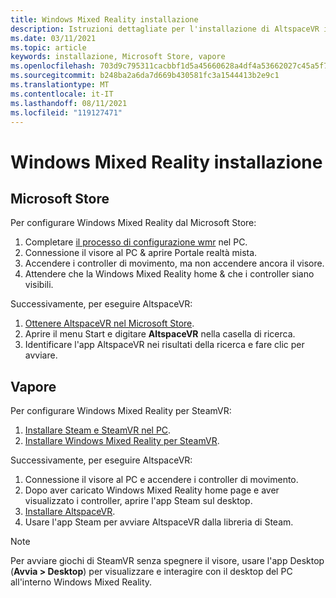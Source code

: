 ```yaml
---
title: Windows Mixed Reality installazione
description: Istruzioni dettagliate per l'installazione di AltspaceVR in un dispositivo Windows Mixed Reality dai negozi Microsoft o Steam.
ms.date: 03/11/2021
ms.topic: article
keywords: installazione, Microsoft Store, vapore
ms.openlocfilehash: 703d9c795311cacbbf1d5a45660628a4df4a53662027c45a5f7a9ae400c36d2c
ms.sourcegitcommit: b248ba2a6da7d669b430581fc3a1544413b2e9c1
ms.translationtype: MT
ms.contentlocale: it-IT
ms.lasthandoff: 08/11/2021
ms.locfileid: "119127471"
---
```

# <a name="windows-mixed-reality-installation"></a>Windows Mixed Reality installazione

## <a name="microsoft-store"></a>Microsoft Store

Per configurare Windows Mixed Reality dal Microsoft Store:
1. Completare [il processo di configurazione wmr](https://docs.microsoft.com/windows/mixed-reality/enthusiast-guide/set-up-windows-mixed-reality) nel PC.
2. Connessione il visore al PC & aprire Portale realtà mista.
3. Accendere i controller di movimento, ma non accendere ancora il visore.
4. Attendere che la Windows Mixed Reality home & che i controller siano visibili.

Successivamente, per eseguire AltspaceVR:
1. [Ottenere AltspaceVR nel Microsoft Store](https://www.microsoft.com/p/altspacevr/9nvr7mn2fchq).
2. Aprire il menu Start e digitare **AltspaceVR** nella casella di ricerca.
3. Identificare l'app AltspaceVR nei risultati della ricerca e fare clic per avviare.

## <a name="steam"></a>Vapore

Per configurare Windows Mixed Reality per SteamVR:
1. [Installare Steam e SteamVR nel PC](https://support.steampowered.com/kb_article.php?ref=5608-UPAH-6427).
2. [Installare Windows Mixed Reality per SteamVR](http://store.steampowered.com/app/719950/Windows_Mixed_Reality_SteamVR_preview/).

Successivamente, per eseguire AltspaceVR:
1. Connessione il visore al PC e accendere i controller di movimento.
2. Dopo aver caricato Windows Mixed Reality home page e aver visualizzato i controller, aprire l'app Steam sul desktop.
3. [Installare AltspaceVR](https://store.steampowered.com/app/407060/AltspaceVR/).
4. Usare l'app Steam per avviare AltspaceVR dalla libreria di Steam.

> [!NOTE]
> Per avviare giochi di SteamVR senza spegnere il visore, usare l'app Desktop (**Avvia > Desktop**) per visualizzare e interagire con il desktop del PC all'interno Windows Mixed Reality.